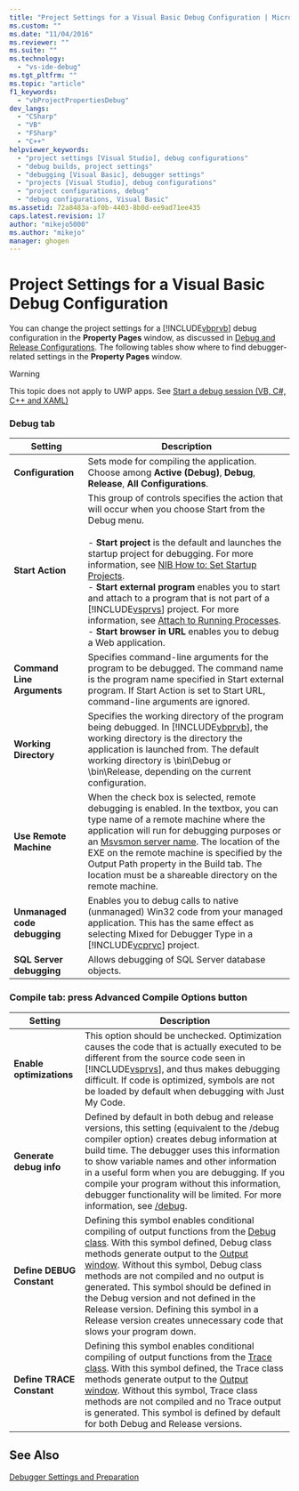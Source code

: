 ```yaml
---
title: "Project Settings for a Visual Basic Debug Configuration | Microsoft Docs"
ms.custom: ""
ms.date: "11/04/2016"
ms.reviewer: ""
ms.suite: ""
ms.technology: 
  - "vs-ide-debug"
ms.tgt_pltfrm: ""
ms.topic: "article"
f1_keywords: 
  - "vbProjectPropertiesDebug"
dev_langs: 
  - "CSharp"
  - "VB"
  - "FSharp"
  - "C++"
helpviewer_keywords: 
  - "project settings [Visual Studio], debug configurations"
  - "debug builds, project settings"
  - "debugging [Visual Basic], debugger settings"
  - "projects [Visual Studio], debug configurations"
  - "project configurations, debug"
  - "debug configurations, Visual Basic"
ms.assetid: 72a8483a-af0b-4403-8b0d-ee9ad71ee435
caps.latest.revision: 17
author: "mikejo5000"
ms.author: "mikejo"
manager: ghogen
---
```

# Project Settings for a Visual Basic Debug Configuration
You can change the project settings for a [!INCLUDE[vbprvb](../code-quality/includes/vbprvb_md.md)] debug configuration in the **Property Pages** window, as discussed in [Debug and Release Configurations](../debugger/how-to-set-debug-and-release-configurations.md). The following tables show where to find debugger-related settings in the **Property Pages** window.  
  
> [!WARNING]
>  This topic does not apply to UWP apps. See [Start a debug session (VB, C#, C++ and XAML)](../debugger/start-a-debugging-session-for-a-store-app-in-visual-studio-vb-csharp-cpp-and-xaml.md)  
  
### Debug tab  
  
|Setting|Description|  
|-------------|-----------------|  
|**Configuration**|Sets mode for compiling the application. Choose among **Active (Debug)**, **Debug**, **Release**, **All Configurations**.|  
|**Start Action**|This group of controls specifies the action that will occur when you choose Start from the Debug menu.<br /><br /> -   **Start project** is the default and launches the startup project for debugging. For more information, see [NIB How to: Set Startup Projects](http://msdn.microsoft.com/en-us/31465836-0911-48db-a5d9-e456b635e970).<br />-   **Start external program** enables you to start and attach to a program that is not part of a [!INCLUDE[vsprvs](../code-quality/includes/vsprvs_md.md)] project. For more information, see [Attach to Running Processes](../debugger/attach-to-running-processes-with-the-visual-studio-debugger.md).<br />-   **Start browser in URL** enables you to debug a Web application.|  
|**Command Line Arguments**|Specifies command-line arguments for the program to be debugged. The command name is the program name specified in Start external program. If Start Action is set to Start URL, command-line arguments are ignored.|  
|**Working Directory**|Specifies the working directory of the program being debugged. In [!INCLUDE[vbprvb](../code-quality/includes/vbprvb_md.md)], the working directory is the directory the application is launched from. The default working directory is \bin\Debug or \bin\Release, depending on the current configuration.|  
|**Use Remote Machine**|When the check box is selected, remote debugging is enabled. In the textbox, you can type name of a remote machine where the application will run for debugging purposes or an [Msvsmon server name](../debugger/remote-debugging.md). The location of the EXE on the remote machine is specified by the Output Path property in the Build tab. The location must be a shareable directory on the remote machine.|  
|**Unmanaged code debugging**|Enables you to debug calls to native (unmanaged) Win32 code from your managed application. This has the same effect as selecting Mixed for Debugger Type in a [!INCLUDE[vcprvc](../code-quality/includes/vcprvc_md.md)] project.|  
|**SQL Server debugging**|Allows debugging of SQL Server database objects.|  
  
### Compile tab: press Advanced Compile Options button  
  
|Setting|Description|  
|-------------|-----------------|  
|**Enable optimizations**|This option should be unchecked. Optimization causes the code that is actually executed to be different from the source code seen in [!INCLUDE[vsprvs](../code-quality/includes/vsprvs_md.md)], and thus makes debugging difficult. If code is optimized, symbols are not be loaded by default when debugging with Just My Code.|  
|**Generate debug info**|Defined by default in both debug and release versions, this setting (equivalent to the /debug compiler option) creates debug information at build time. The debugger uses this information to show variable names and other information in a useful form when you are debugging. If you compile your program without this information, debugger functionality will be limited. For more information, see [/debug](/dotnet/visual-basic/reference/command-line-compiler/debug).|  
|**Define DEBUG Constant**|Defining this symbol enables conditional compiling of output functions from the [Debug class](/dotnet/api/system.diagnostics.debug). With this symbol defined, Debug class methods generate output to the [Output window](../ide/reference/output-window.md). Without this symbol, Debug class methods are not compiled and no output is generated. This symbol should be defined in the Debug version and not defined in the Release version. Defining this symbol in a Release version creates unnecessary code that slows your program down.|  
|**Define TRACE Constant**|Defining this symbol enables conditional compiling of output functions from the [Trace class](/dotnet/api/system.diagnostics.trace.aspx). With this symbol defined, the Trace class methods generate output to the [Output window](../ide/reference/output-window.md). Without this symbol, Trace class methods are not compiled and no Trace output is generated. This symbol is defined by default for both Debug and Release versions.|  
  
## See Also  
 [Debugger Settings and Preparation](../debugger/debugger-settings-and-preparation.md)
